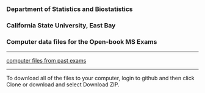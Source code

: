 ### Department of Statistics and Biostatistics
### California State University, East Bay
### Computer data files for the Open-book MS Exams

-----
[computer files from past exams](pastexams.md)

------

To download all of the files to your computer, login to github and then click Clone or download and select Download ZIP.








